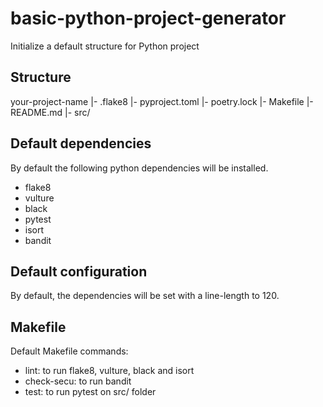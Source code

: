 # basic-python-project-generator

Initialize a default structure for Python project

## Structure

your-project-name
  |- .flake8
  |- pyproject.toml
  |- poetry.lock
  |- Makefile
  |- README.md
  |- src/

## Default dependencies

By default the following python dependencies will be installed.

- flake8
- vulture
- black
- pytest
- isort
- bandit

## Default configuration

By default, the dependencies will be set with a line-length
 to 120.

## Makefile

Default Makefile commands:

- lint: to run flake8, vulture, black and isort
- check-secu: to run bandit
- test: to run pytest on src/ folder
